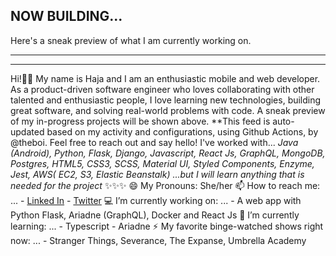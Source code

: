## NOW BUILDING...

Here's a sneak preview of what I am currently working on.

---



---

Hi!👋🏽  My name is Haja and I am an enthusiastic mobile and web developer. As a product-driven software engineer who loves collaborating with other talented and enthusiastic people, I love learning new technologies, building great software, and solving real-world problems with code.  A sneak preview of my in-progress projects will be shown above. **This feed is auto-updated based on my activity and configurations, using Github Actions, by @theboi.  Feel free to reach out and say hello! I've worked with... *Java (Android), Python, Flask, Django, Javascript, React Js, GraphQL, MongoDB, Postgres, HTML5, CSS3, SCSS, Material UI, Styled Components, Enzyme, Jest, AWS( EC2, S3, Elastic Beanstalk) ...but I will learn anything that is needed for the project* ✨✨✨ 
😄 My Pronouns: She/her 
📫 How to reach me: ... - [Linked In](https://www.linkedin.com/in/haja-childs-dev-md/) - [Twitter](https://twitter.com/tech_natural)
💻 I’m currently working on: ... - A web app with Python Flask, Ariadne (GraphQL), Docker and React Js
🌱 I’m currently learning: ... - Typescript - Ariadne
⚡ My favorite binge-watched shows right now: ... - Stranger Things, Severance, The Expanse, Umbrella Academy